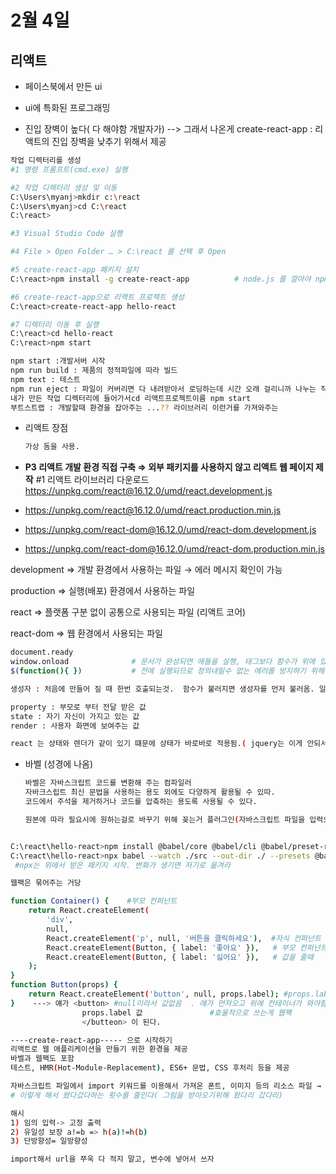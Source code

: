 # 2월 4일

## 리액트

- 페이스북에서 만든 ui

- ui에 특화된 프로그래밍
- 진입 장벽이 높다( 다 해야함 개발자가) --> 그래서 나온게 create-react-app : 리액트의 진입 장벽을 낮추기 위해서 제공

```bash
작업 디렉터리를 생성
#1 명령 프롬프트(cmd.exe) 실행

#2 작업 디렉터리 생성 및 이동
C:\Users\myanj>mkdir c:\react
C:\Users\myanj>cd C:\react
C:\react>

#3 Visual Studio Code 실행

#4 File > Open Folder … > C:\react 를 선택 후 Open

#5 create-react-app 패키지 설치
C:\react>npm install -g create-react-app          # node.js 를 깔아야 npm 가능

#6 create-react-app으로 리액트 프로젝트 생성
C:\react>create-react-app hello-react

#7 디렉터리 이동 후 실행
C:\react>cd hello-react
C:\react>npm start
```

```bash
npm start :개발서버 시작
npm run build : 제품의 정적파일에 따라 빌드
npm text : 테스트
npm run eject : 파일이 커버리면 다 내려받아서 로딩하는데 시간 오래 걸리니까 나누는 작업
내가 만든 작업 디렉터리에 들어가서cd 리액트프로젝트이름 npm start 
부트스트랩 : 개발할때 환경을 잡아주는 ...?? 라이브러리 이런거를 가져와주는
```

- 리액트 장점

  ```bash
  가상 돔을 사용.
  ```

  

- **P3 리액트 개발 환경 직접 구축 ⇒ 외부 패키지를 사용하지 않고 리액트 웹 페이지 제작**
  \#1 리액트 라이브러리 다운로드 https://unpkg.com/react@16.12.0/umd/react.development.js
- https://unpkg.com/react@16.12.0/umd/react.production.min.js
- https://unpkg.com/react-dom@16.12.0/umd/react-dom.development.js
- https://unpkg.com/react-dom@16.12.0/umd/react-dom.production.min.js



development ⇒ 개발 환경에서 사용하는 파일 → 에러 메시지 확인이 가능

production ⇒ 실행(배포) 환경에서 사용하는 파일

react ⇒ 플랫폼 구분 없이 공통으로 사용되는 파일 (리액트 코어)

react-dom ⇒ 웹 환경에서 사용되는 파일

```bash
document.ready
window.onload              # 문서가 완성되면 애들을 실행, 태그보다 함수가 위에 있으면 태그가 완성되기
$(function(){ })           # 전에 실행되므로 정의내릴수 없는 에러를 방지하기 위해

생성자 : 처음에 만들어 질 때 한번 호출되는것.  함수가 불러지면 생성자를 먼저 불러옴. 일반적인 생성자는 초기화 모듈이 들어감(최초로 실행). super : 상속받은 부모 클래스. 

property : 부모로 부터 전달 받은 값
state : 자기 자신이 가지고 있는 값
render : 사용자 화면에 보여주는 값

react 는 상태와 렌더가 같이 있기 떄문에 상태가 바로바로 적용됨.( jquery는 이게 안되서 따로놀떄도 많음)
```

- 바벨 (성경에 나옴)

  ```bash
  바벨은 자바스크립트 코드를 변환해 주는 컴파일러
  자바크스립트 최신 문법을 사용하는 용도 외에도 다양하게 활용될 수 있따.
  코드에서 주석을 제거하거나 코드를 압축하는 용도록 사용될 수 있다.
  
  원본에 따라 필요시에 원하는걸로 바꾸기 위해 꽂는거 플러그인(자바스크립트 파일을 입력으로 받아서 또 다른 자바스크립트 파일을 출력으로 준다. 이렇게 ㅅ자바스크립트 파일을 변환해 주는 작업은 플러그인 단위로 이루어진다..??  
  ```

  

```bash

C:\react\hello-react>npm install @babel/core @babel/cli @babel/preset-react
C:\react\hello-react>npx babel --watch ./src --out-dir ./ --presets @babel/preset-react
 #npx는 위에서 받은 패키지 시작. 변화가 생기면 저기로 옮겨라

```

```bash
웹팩은 묶어주는 거당

function Container() {    #부모 컨퍼넌트
    return React.createElement(
        'div',
        null,
        React.createElement('p', null, '버튼을 클릭하세요'),  #자식 컨퍼넌트
        React.createElement(Button, { label: '좋아요' }),   # 부모 컨퍼넌트가 자식컨퍼넌트에게 
        React.createElement(Button, { label: '싫어요' }),   # 값을 줄때
    );
}
function Button(props) {
    return React.createElement('button', null, props.label); #props.label에서 값을 받는다
}    ---> 얘가 <button> #null이라서 값없음  . 얘가 먼저오고 위에 컨테이너가 와야함. 이런것들을 뭉쳐서
				props.label 값               #효울적으로 쓰는게 웹팩
				</butteon> 이 된다. 

----create-react-app----- 으로 시작하기
리액트로 웹 애플리케이션을 만들기 위한 환경을 제공
바벨과 웹팩도 포함
테스트, HMR(Hot-Module-Replacement), ES6+ 문법, CSS 후처리 등을 제공

자바스크립트 파일에서 import 키워드를 이용해서 가져온 폰트, 이미지 등의 리소스 파일 → build/static/media 폴더에 저장 (10k 이하의 작은 파일은 data url 형식으로 자바스크립트 파일에 저장)
# 이렇게 해서 왔다갔다하는 횟수를 줄인다( 그림을 받아오기위해 왔다리 갔다리)

해시 
1) 임의 입력-> 고정 출력
2) 유일성 보장 a!=b => h(a)!=h(b)
3) 단방향성= 일방향성

import해서 url을 쭈욱 다 적지 말고, 변수에 넣어서 쓰자

```

